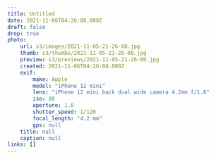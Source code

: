 ```yaml
---
title: Untitled
date: 2021-11-06T04:26:00.000Z
draft: false
drop: true
photo:
    url: s3/images/2021-11-05-21-26-00.jpg
    thumb: s3/thumbs/2021-11-05-21-26-00.jpg
    preview: s3/previews/2021-11-05-21-26-00.jpg
    created: 2021-11-06T04:26:00.000Z
    exif:
        make: Apple
        model: "iPhone 12 mini"
        lens: "iPhone 12 mini back dual wide camera 4.2mm f/1.6"
        iso: 80
        aperture: 1.6
        shutter_speed: 1/120
        focal_length: "4.2 mm"
        gps: null
    title: null
    caption: null
links: []
---
```

